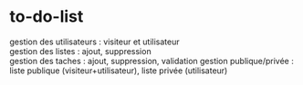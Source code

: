 # to-do-list

gestion des utilisateurs : visiteur et utilisateur  
gestion des listes : ajout, suppression  
gestion des taches : ajout, suppression, validation 
gestion publique/privée : liste publique (visiteur+utilisateur), liste privée (utilisateur) 
